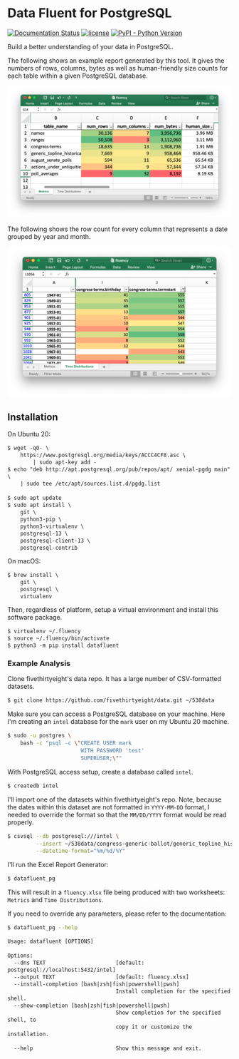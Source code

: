 # Data Fluent for PostgreSQL

[![Documentation Status](https://readthedocs.org/projects/ihan/badge/?version=latest)](http://ihan.readthedocs.io/en/latest/)
[![license](http://img.shields.io/badge/license-MIT-red.svg?style=flat)](http://opensource.org/licenses/MIT)
[![PyPI - Python Version](https://img.shields.io/pypi/pyversions/datafluent.svg)](https://pypi.org/project/datafluent/)

Build a better understanding of your data in PostgreSQL.

The following shows an example report generated by this tool. It gives the numbers of rows, columns, bytes as well as human-friendly size counts for each table within a given PostgreSQL database.

![The Metrics Report](https://github.com/marklit/datafluent_pg/raw/main/example.png)

The following shows the row count for every column that represents a date grouped by year and month.

![The Time Distribution Report](https://github.com/marklit/datafluent_pg/raw/main/example2.png)

## Installation

On Ubuntu 20:

```
$ wget -qO- \
    https://www.postgresql.org/media/keys/ACCC4CF8.asc \
        | sudo apt-key add -
$ echo "deb http://apt.postgresql.org/pub/repos/apt/ xenial-pgdg main" \
    | sudo tee /etc/apt/sources.list.d/pgdg.list

$ sudo apt update
$ sudo apt install \
    git \
    python3-pip \
    python3-virtualenv \
    postgresql-13 \
    postgresql-client-13 \
    postgresql-contrib
```

On macOS:

```
$ brew install \
    git \
    postgresql \
    virtualenv
```

Then, regardless of platform, setup a virtual environment and install this software package.

```
$ virtualenv ~/.fluency
$ source ~/.fluency/bin/activate
$ python3 -m pip install datafluent
```

### Example Analysis

Clone fivethirtyeight's data repo. It has a large number of CSV-formatted datasets.

```bash
$ git clone https://github.com/fivethirtyeight/data.git ~/538data
```

Make sure you can access a PostgreSQL database on your machine. Here I'm creating an ``intel`` database for the ``mark`` user on my Ubuntu 20 machine.

```bash
$ sudo -u postgres \
    bash -c "psql -c \"CREATE USER mark
                       WITH PASSWORD 'test'
                       SUPERUSER;\""
```

With PostgreSQL access setup, create a database called ``intel``.

```bash
$ createdb intel
```

I'll import one of the datasets within fivethirtyeight's repo. Note, because the dates within this dataset are not formatted in ```YYYY-MM-DD``` format, I needed to override the format so that the ```MM/DD/YYYY``` format would be read properly.

```bash
$ csvsql --db postgresql:///intel \
         --insert ~/538data/congress-generic-ballot/generic_topline_historical.csv \
         --datetime-format="%m/%d/%Y"
```

I'll run the Excel Report Generator:


```bash
$ datafluent_pg
```

This will result in a ```fluency.xlsx``` file being produced with two worksheets: ```Metrics``` and ```Time Distributions```.

If you need to override any parameters, please refer to the documentation:

```bash
$ datafluent_pg --help
```

```
Usage: datafluent [OPTIONS]

Options:
  --dns TEXT                      [default: postgresql://localhost:5432/intel]
  --output TEXT                   [default: fluency.xlsx]
  --install-completion [bash|zsh|fish|powershell|pwsh]
                                  Install completion for the specified shell.
  --show-completion [bash|zsh|fish|powershell|pwsh]
                                  Show completion for the specified shell, to
                                  copy it or customize the installation.

  --help                          Show this message and exit.
```